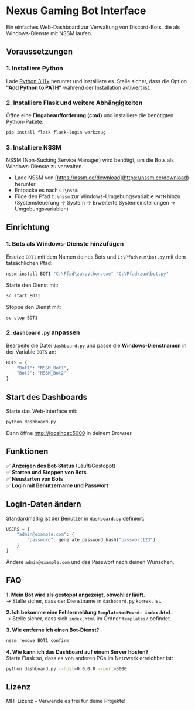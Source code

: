 # Nexus Gaming Bot Interface

Ein einfaches Web-Dashboard zur Verwaltung von Discord-Bots, die als Windows-Dienste mit NSSM laufen.

## Voraussetzungen

### 1. Installiere Python
Lade [Python 3.11+](https://www.python.org/downloads/) herunter und installiere es. Stelle sicher, dass die Option **"Add Python to PATH"** während der Installation aktiviert ist.

### 2. Installiere Flask und weitere Abhängigkeiten
Öffne eine **Eingabeaufforderung (cmd)** und installiere die benötigten Python-Pakete:
```bash
pip install flask flask-login werkzeug
```

### 3. Installiere NSSM
NSSM (Non-Sucking Service Manager) wird benötigt, um die Bots als Windows-Dienste zu verwalten. 
- Lade NSSM von [https://nssm.cc/download](https://nssm.cc/download) herunter
- Entpacke es nach `C:\nssm`
- Füge den Pfad `C:\nssm` zur Windows-Umgebungsvariable `PATH` hinzu (Systemsteuerung → System → Erweiterte Systemeinstellungen → Umgebungsvariablen)

## Einrichtung

### 1. Bots als Windows-Dienste hinzufügen
Ersetze `BOT1` mit dem Namen deines Bots und `C:\Pfad\zum\bot.py` mit dem tatsächlichen Pfad:
```bash
nssm install BOT1 "C:\Pfad\zu\python.exe" "C:\Pfad\zum\bot.py"
```
Starte den Dienst mit:
```bash
sc start BOT1
```
Stoppe den Dienst mit:
```bash
sc stop BOT1
```

### 2. `dashboard.py` anpassen
Bearbeite die Datei `dashboard.py` und passe die **Windows-Dienstnamen** in der Variable `BOTS` an:
```python
BOTS = {
    "Bot1": "NSSM_Bot1",
    "Bot2": "NSSM_Bot2"
}
```

## Start des Dashboards
Starte das Web-Interface mit:
```bash
python dashboard.py
```
Dann öffne [http://localhost:5000](http://localhost:5000) in deinem Browser.

## Funktionen
✅ **Anzeigen des Bot-Status** (Läuft/Gestoppt)  
✅ **Starten und Stoppen von Bots**  
✅ **Neustarten von Bots**  
✅ **Login mit Benutzername und Passwort**  

## Login-Daten ändern
Standardmäßig ist der Benutzer in `dashboard.py` definiert:
```python
USERS = {
    "admin@example.com": {
        "password": generate_password_hash("passwort123")
    }
}
```
Ändere `admin@example.com` und das Passwort nach deinen Wünschen.

## FAQ
**1. Mein Bot wird als gestoppt angezeigt, obwohl er läuft.**  
→ Stelle sicher, dass der Dienstname in `dashboard.py` korrekt ist.

**2. Ich bekomme eine Fehlermeldung `TemplateNotFound: index.html`.**  
→ Stelle sicher, dass sich `index.html` im Ordner `templates/` befindet.

**3. Wie entferne ich einen Bot-Dienst?**  
```bash
nssm remove BOT1 confirm
```

**4. Wie kann ich das Dashboard auf einem Server hosten?**  
Starte Flask so, dass es von anderen PCs im Netzwerk erreichbar ist:
```bash
python dashboard.py --host=0.0.0.0 --port=5000
```

## Lizenz
MIT-Lizenz – Verwende es frei für deine Projekte!
 
